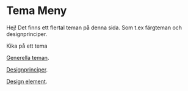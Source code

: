 Tema Meny
===============================

Hej! Det finns ett flertal teman på denna sida. Som t.ex färgteman och designprinciper.

Kika på ett tema

[Generella teman](http://www.student.bth.se/~nien16/dbwebb-kurser/design/me/anax-flat/htdocs/theme).

[Designprinciper](http://www.student.bth.se/~nien16/dbwebb-kurser/design/me/anax-flat/htdocs/design-principle).

[Design element](http://www.student.bth.se/~nien16/dbwebb-kurser/design/me/anax-flat/htdocs/design-element).
